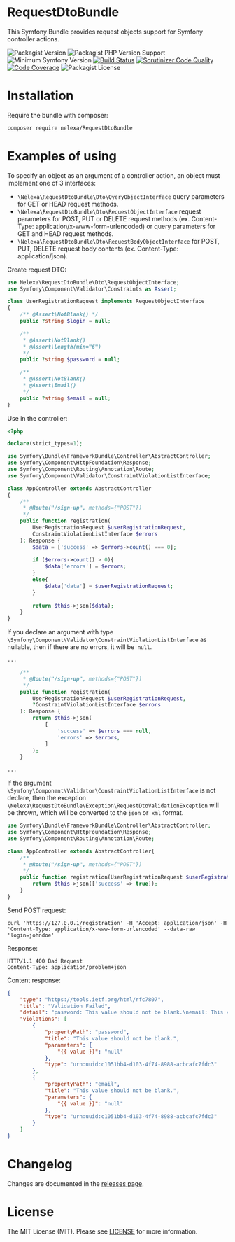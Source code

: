 # RequestDtoBundle

This Symfony Bundle provides request objects support for Symfony controller actions.

![Packagist Version](https://img.shields.io/packagist/v/nelexa/RequestDtoBundle)
![Packagist PHP Version Support](https://img.shields.io/packagist/php-v/nelexa/RequestDtoBundle)
![Minimum Symfony Version](https://img.shields.io/badge/Bundle%20for%20Symfony-%5E5.0-blue)
[![Build Status](https://travis-ci.org/Ne-Lexa/RequestDtoBundle.svg?branch=master)](https://travis-ci.org/Ne-Lexa/RequestDtoBundle)
[![Scrutinizer Code Quality](https://scrutinizer-ci.com/g/Ne-Lexa/RequestDtoBundle/badges/quality-score.png?b=master)](https://scrutinizer-ci.com/g/Ne-Lexa/RequestDtoBundle/?branch=master)
[![Code Coverage](https://scrutinizer-ci.com/g/Ne-Lexa/RequestDtoBundle/badges/coverage.png?b=master)](https://scrutinizer-ci.com/g/Ne-Lexa/RequestDtoBundle/?branch=master)
![Packagist License](https://img.shields.io/packagist/l/nelexa/RequestDtoBundle)

# Installation
Require the bundle with composer:
```bash
composer require nelexa/RequestDtoBundle
```

# Examples of using
To specify an object as an argument of a controller action, an object must implement one of 3 interfaces:
- `\Nelexa\RequestDtoBundle\Dto\QyeryObjectInterface` query parameters for GET or HEAD request methods.
- `\Nelexa\RequestDtoBundle\Dto\RequestObjectInterface` request parameters for POST, PUT or DELETE request methods (ex. Content-Type: application/x-www-form-urlencoded) or query parameters for GET and HEAD request methods.
- `\Nelexa\RequestDtoBundle\Dto\RequestBodyObjectInterface` for POST, PUT, DELETE request body contents (ex. Content-Type: application/json).

Create request DTO:
```php
use Nelexa\RequestDtoBundle\Dto\RequestObjectInterface;
use Symfony\Component\Validator\Constraints as Assert;

class UserRegistrationRequest implements RequestObjectInterface
{
    /** @Assert\NotBlank() */
    public ?string $login = null;

    /**
     * @Assert\NotBlank()
     * @Assert\Length(min="6")
     */
    public ?string $password = null;

    /**
     * @Assert\NotBlank()
     * @Assert\Email()
     */
    public ?string $email = null;
}
``` 
Use in the controller:
```php
<?php

declare(strict_types=1);

use Symfony\Bundle\FrameworkBundle\Controller\AbstractController;
use Symfony\Component\HttpFoundation\Response;
use Symfony\Component\Routing\Annotation\Route;
use Symfony\Component\Validator\ConstraintViolationListInterface;

class AppController extends AbstractController
{
    /**
     * @Route("/sign-up", methods={"POST"})
     */
    public function registration(
        UserRegistrationRequest $userRegistrationRequest,
        ConstraintViolationListInterface $errors
    ): Response {
        $data = ['success' => $errors->count() === 0];
        
        if ($errors->count() > 0){
            $data['errors'] = $errors;
        }
        else{
            $data['data'] = $userRegistrationRequest;
        }
        
        return $this->json($data);
    }
}
```
If you declare an argument with type `\Symfony\Component\Validator\ConstraintViolationListInterface` as nullable, then if there are no errors, it will be` null`.
```php
...

    /**
     * @Route("/sign-up", methods={"POST"})
     */
    public function registration(
        UserRegistrationRequest $userRegistrationRequest,
        ?ConstraintViolationListInterface $errors
    ): Response {
        return $this->json(
            [
                'success' => $errors === null,
                'errors' => $errors,
            ]
        );
    }

...
```
If the argument `\Symfony\Component\Validator\ConstraintViolationListInterface` is not declare, then the exception `\Nelexa\RequestDtoBundle\Exception\RequestDtoValidationException` will be thrown, which will be converted to the `json` or` xml` format.
```php
use Symfony\Bundle\FrameworkBundle\Controller\AbstractController;
use Symfony\Component\HttpFoundation\Response;
use Symfony\Component\Routing\Annotation\Route;

class AppController extends AbstractController{
    /**
     * @Route("/sign-up", methods={"POST"})
     */
    public function registration(UserRegistrationRequest $userRegistrationRequest): Response {
        return $this->json(['success' => true]);
    }
}
```
Send POST request:
```
curl 'https://127.0.0.1/registration' -H 'Accept: application/json' -H 'Content-Type: application/x-www-form-urlencoded' --data-raw 'login=johndoe'
```
Response:
```text
HTTP/1.1 400 Bad Request
Content-Type: application/problem+json
```
Content response:
```json
{
    "type": "https://tools.ietf.org/html/rfc7807",
    "title": "Validation Failed",
    "detail": "password: This value should not be blank.\nemail: This value should not be blank.",
    "violations": [
        {
            "propertyPath": "password",
            "title": "This value should not be blank.",
            "parameters": {
                "{{ value }}": "null"
            },
            "type": "urn:uuid:c1051bb4-d103-4f74-8988-acbcafc7fdc3"
        },
        {
            "propertyPath": "email",
            "title": "This value should not be blank.",
            "parameters": {
                "{{ value }}": "null"
            },
            "type": "urn:uuid:c1051bb4-d103-4f74-8988-acbcafc7fdc3"
        }
    ]
}
```

# Changelog
Changes are documented in the [releases page](https://github.com/Ne-Lexa/RequestDtoBundle/releases).

# License
The MIT License (MIT). Please see [LICENSE](LICENSE) for more information.
